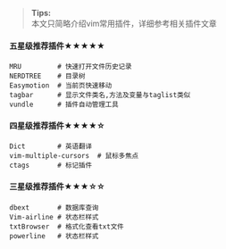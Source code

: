 ><b>Tips:</b><br>
    本文只简略介绍vim常用插件，详细参考相关插件文章

#### 五星级推荐插件★★★★★
	MRU         # 快速打开文件历史记录
	NERDTREE    # 目录树
	Easymotion  # 当前页快速移动
	tagbar      # 显示文件类名,方法及变量与taglist类似
    vundle      # 插件自动管理工具

#### 四星级推荐插件★★★★☆
	Dict        # 英语翻译
	vim-multiple-cursors  # 鼠标多焦点
    ctags       # 标记插件

#### 三星级推荐插件★★★☆☆
	dbext       # 数据库查询
    Vim-airline # 状态栏样式
	txtBrowser  # 格式化查看txt文件
    powerline   # 状态栏样式

